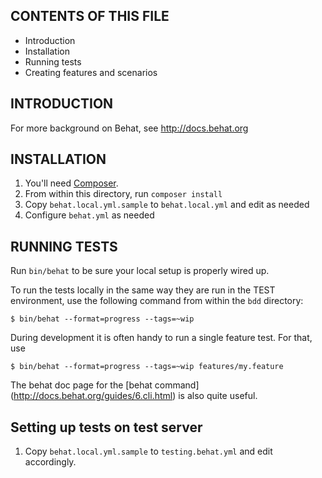 
CONTENTS OF THIS FILE
---------------------

 * Introduction
 * Installation
 * Running tests
 * Creating features and scenarios

INTRODUCTION
------------

For more background on Behat, see http://docs.behat.org

INSTALLATION
------------

1. You'll need [Composer](http://getcomposer.org).
1. From within this directory, run `composer install`
1. Copy `behat.local.yml.sample` to `behat.local.yml` and edit as needed
1. Configure `behat.yml` as needed

RUNNING TESTS
-------------

Run `bin/behat` to be sure your local setup is properly wired up.

To run the tests locally in the same way they are run in the TEST environment,
use the following command from within the `bdd` directory:

`$ bin/behat --format=progress --tags=~wip`

During development it is often handy to run a single feature test. For that, use

`$ bin/behat --format=progress --tags=~wip features/my.feature`

The behat doc page for the [behat command]
(http://docs.behat.org/guides/6.cli.html) is also quite useful.

Setting up tests on test server
-------------------------------

1. Copy `behat.local.yml.sample` to `testing.behat.yml` and edit accordingly.
